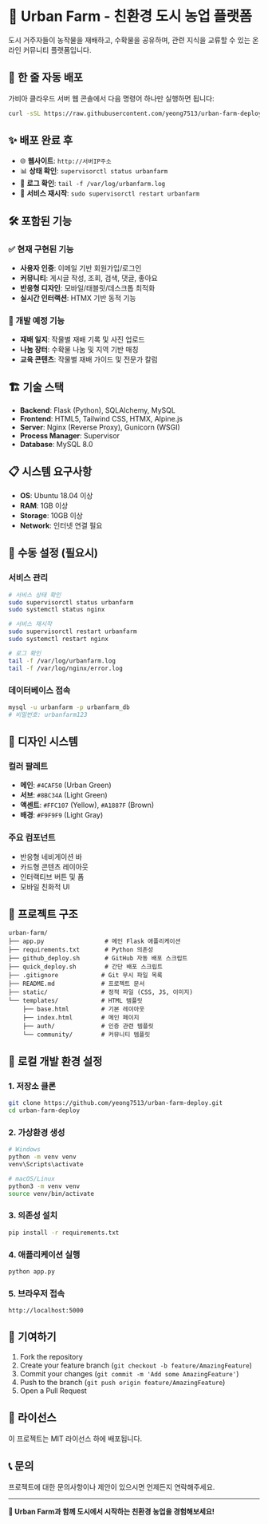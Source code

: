 # 🌱 Urban Farm - 친환경 도시 농업 플랫폼

도시 거주자들이 농작물을 재배하고, 수확물을 공유하며, 관련 지식을 교류할 수 있는 온라인 커뮤니티 플랫폼입니다.

## 🚀 한 줄 자동 배포

가비아 클라우드 서버 웹 콘솔에서 다음 명령어 하나만 실행하면 됩니다:

```bash
curl -sSL https://raw.githubusercontent.com/yeong7513/urban-farm-deploy/master/github_deploy.sh | bash
```

## ✨ 배포 완료 후

- 🌐 **웹사이트**: `http://서버IP주소`
- 📊 **상태 확인**: `supervisorctl status urbanfarm`
- 📝 **로그 확인**: `tail -f /var/log/urbanfarm.log`
- 🔄 **서비스 재시작**: `sudo supervisorctl restart urbanfarm`

## 🛠️ 포함된 기능

### ✅ 현재 구현된 기능
- **사용자 인증**: 이메일 기반 회원가입/로그인
- **커뮤니티**: 게시글 작성, 조회, 검색, 댓글, 좋아요
- **반응형 디자인**: 모바일/태블릿/데스크톱 최적화
- **실시간 인터랙션**: HTMX 기반 동적 기능

### 🚧 개발 예정 기능
- **재배 일지**: 작물별 재배 기록 및 사진 업로드
- **나눔 장터**: 수확물 나눔 및 지역 기반 매칭
- **교육 콘텐츠**: 작물별 재배 가이드 및 전문가 칼럼

## 🏗️ 기술 스택

- **Backend**: Flask (Python), SQLAlchemy, MySQL
- **Frontend**: HTML5, Tailwind CSS, HTMX, Alpine.js
- **Server**: Nginx (Reverse Proxy), Gunicorn (WSGI)
- **Process Manager**: Supervisor
- **Database**: MySQL 8.0

## 📋 시스템 요구사항

- **OS**: Ubuntu 18.04 이상
- **RAM**: 1GB 이상
- **Storage**: 10GB 이상
- **Network**: 인터넷 연결 필요

## 🔧 수동 설정 (필요시)

### 서비스 관리
```bash
# 서비스 상태 확인
sudo supervisorctl status urbanfarm
sudo systemctl status nginx

# 서비스 재시작
sudo supervisorctl restart urbanfarm
sudo systemctl restart nginx

# 로그 확인
tail -f /var/log/urbanfarm.log
tail -f /var/log/nginx/error.log
```

### 데이터베이스 접속
```bash
mysql -u urbanfarm -p urbanfarm_db
# 비밀번호: urbanfarm123
```

## 🎨 디자인 시스템

### 컬러 팔레트
- **메인**: `#4CAF50` (Urban Green)
- **서브**: `#8BC34A` (Light Green)  
- **액센트**: `#FFC107` (Yellow), `#A1887F` (Brown)
- **배경**: `#F9F9F9` (Light Gray)

### 주요 컴포넌트
- 반응형 네비게이션 바
- 카드형 콘텐츠 레이아웃
- 인터랙티브 버튼 및 폼
- 모바일 친화적 UI

## 📁 프로젝트 구조

```
urban-farm/
├── app.py                 # 메인 Flask 애플리케이션
├── requirements.txt       # Python 의존성
├── github_deploy.sh       # GitHub 자동 배포 스크립트
├── quick_deploy.sh        # 간단 배포 스크립트
├── .gitignore            # Git 무시 파일 목록
├── README.md             # 프로젝트 문서
├── static/               # 정적 파일 (CSS, JS, 이미지)
└── templates/            # HTML 템플릿
    ├── base.html         # 기본 레이아웃
    ├── index.html        # 메인 페이지
    ├── auth/             # 인증 관련 템플릿
    └── community/        # 커뮤니티 템플릿
```

## 🚀 로컬 개발 환경 설정

### 1. 저장소 클론
```bash
git clone https://github.com/yeong7513/urban-farm-deploy.git
cd urban-farm-deploy
```

### 2. 가상환경 생성
```bash
# Windows
python -m venv venv
venv\Scripts\activate

# macOS/Linux
python3 -m venv venv
source venv/bin/activate
```

### 3. 의존성 설치
```bash
pip install -r requirements.txt
```

### 4. 애플리케이션 실행
```bash
python app.py
```

### 5. 브라우저 접속
```
http://localhost:5000
```

## 🤝 기여하기

1. Fork the repository
2. Create your feature branch (`git checkout -b feature/AmazingFeature`)
3. Commit your changes (`git commit -m 'Add some AmazingFeature'`)
4. Push to the branch (`git push origin feature/AmazingFeature`)
5. Open a Pull Request

## 📄 라이선스

이 프로젝트는 MIT 라이선스 하에 배포됩니다.

## 📞 문의

프로젝트에 대한 문의사항이나 제안이 있으시면 언제든지 연락해주세요.

---

**🌱 Urban Farm과 함께 도시에서 시작하는 친환경 농업을 경험해보세요!** 